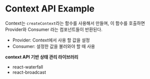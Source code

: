 # Context API Example

Context는 `createContext`라는 함수를 사용해서 만들며, 이 함수를 호출하면 Provider와 Consumer 라는 컴포넌트들이 반환된다.

- Provider: Context에서 사용 할 값을 설정
- Consumer: 설정한 값을 불러와야 할 때 사용

__context API 기반 상태 관리 라이브러리__

- react-waterfall
- react-broadcast 